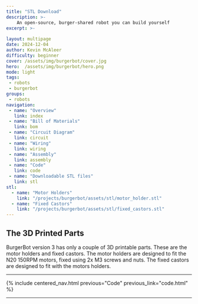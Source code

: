 ```yaml
---
title: "STL Download"
description: >-
    An open-source, burger-shared robot you can build yourself
excerpt: >-
    
layout: multipage
date: 2024-12-04
author: Kevin McAleer
difficulty: beginner
cover: /assets/img/burgerbot/cover.jpg
hero:  /assets/img/burgerbot/hero.png
mode: light
tags:
 - robots
 - burgerbot
groups:
 - robots
navigation:
 - name: "Overview"
   link: index
 - name: "Bill of Materials"
   link: bom
 - name: "Circuit Diagram"
   link: circuit
 - name: "Wiring"
   link: wiring
 - name: "Assembly"
   link: assembly
 - name: "Code"
   link: code
 - name: "Downloadable STL files"
   link: stl
stl:
  - name: "Motor Holders"
    link: "/projects/burgerbot/assets/stl/motor_holder.stl"
  - name: "Fixed Castors"
    link: "/projects/burgerbot/assets/stl/fixed_castors.stl"
---
```


## The 3D Printed Parts

BurgerBot version 3 has only a couple of 3D printable parts. These are the motor holders and fixed castors. The motor holders are designed to fit the N20 150RPM motors, fixed using 2x M3 screws and nuts. The fixed castors are designed to fit with the motors holders.

---

{% include centered_nav.html previous="Code" previous_link="code.html" %}

---
